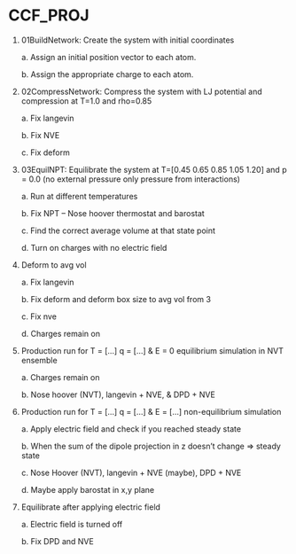 # CCF_PROJ

1.	01BuildNetwork: Create the system with initial coordinates 

    a.	Assign an initial position vector to each atom.

    b.	Assign the appropriate charge to each atom. 

2.	02CompressNetwork: Compress the system with LJ potential and compression at T=1.0 and rho=0.85

    a.	Fix langevin

    b.	Fix NVE

    c.	Fix deform

3.	03EquilNPT: Equilibrate the system at T=[0.45 0.65 0.85 1.05 1.20] and p = 0.0 (no external pressure only pressure from interactions)

    a.	Run at different temperatures 

    b.	Fix NPT – Nose hoover thermostat and barostat 

    c.	Find the correct average volume at that state point

    d.	Turn on charges with no electric field

4.	Deform to avg vol

    a.	Fix langevin 

    b.	Fix deform and deform box size to avg vol from 3

    c.	Fix nve  

    d.	Charges remain on

5.	Production run for T = […] q = […] & E = 0 equilibrium simulation in NVT ensemble

    a.	Charges remain on

    b.	Nose hoover (NVT), langevin + NVE, & DPD + NVE

6.	Production run for T = […] q = […] & E = […] non-equilibrium simulation

    a.	Apply electric field and check if you reached steady state

    b.	When the sum of the dipole projection in z doesn’t change => steady state
  
    c.	Nose Hoover (NVT), langevin + NVE (maybe), DPD + NVE

    d.	Maybe apply barostat in x,y plane

7.	Equilibrate after applying electric field

    a.	Electric field is turned off
  
    b.	Fix DPD and NVE  

